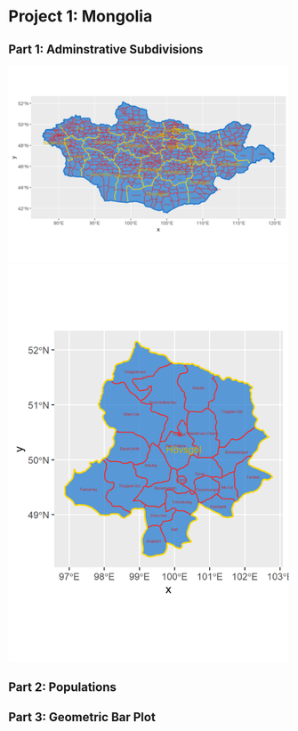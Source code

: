 # Project 1: Mongolia

## Part 1: Adminstrative Subdivisions
![](mongolia.png)
![](Kovsgol.png)

## Part 2: Populations

## Part 3: Geometric Bar Plot

